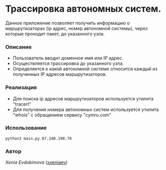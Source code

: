 # Трассировка автономных систем.
Данное приложение позволяет получить информацию о маршрутизаторах (ip адрес, номер автономной системы), через которые проходит пакет, до указанного узла.

### Описание
* Пользователь вводит доменное имя или IP адрес. 
* Осуществляется трассировка до указанного узла.
* Определяется к какой автономной системе относится каждый из полученных IP адресов  маршрутизаторов. 

### Реализация

* Для поиска ip адресов маршрутизаторов используется утилита "tracert"
* Для получения номера автономных систем используется утилита "whois" с обращением сервису "cymru.com"

### Использование 

`python3 main.py 87.240.190.78`

### Автор 
*Xenia Evdokimova* ([xxeniaev](https://github.com/xxeniaev))
